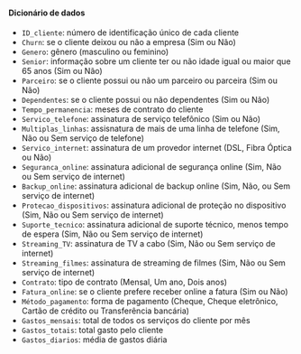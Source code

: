 #### Dicionário de dados

* `ID_cliente`: número de identificação único de cada cliente
* `Churn`: se o cliente deixou ou não a empresa (Sim ou Não)
* `Genero`: gênero (masculino ou feminino) 
* `Senior`: informação sobre um cliente ter ou não idade igual ou maior que 65 anos (Sim ou Não)
* `Parceiro`:  se o cliente possui ou não um parceiro ou parceira (Sim ou Não)
* `Dependentes`: se o cliente possui ou não dependentes (Sim ou Não)
* `Tempo_permanencia`:  meses de contrato do cliente
* `Servico_telefone`: assinatura de serviço telefônico (Sim ou Não)
* `Multiplas_linhas`: assisnatura de mais de uma linha de telefone  (Sim, Não ou Sem serviço de telefone)
* `Servico_internet`: assinatura de um provedor internet (DSL, Fibra Óptica ou Não)
* `Seguranca_online`: assinatura adicional de segurança online (Sim, Não ou Sem serviço de internet)
* `Backup_online`: assinatura adicional de backup online (Sim, Não, ou Sem serviço de internet)
* `Protecao_dispositivos`: assinatura adicional de proteção no dispositivo (Sim, Não ou Sem serviço de internet)
* `Suporte_tecnico`: assinatura adicional de suporte técnico, menos tempo de espera (Sim, Não ou Sem serviço de internet)
* `Streaming_TV`: assinatura de TV a cabo (Sim, Não ou Sem serviço de internet)
* `Streaming_filmes`: assinatura de streaming de filmes (Sim, Não ou Sem serviço de internet)
* `Contrato`: tipo de contrato (Mensal, Um ano, Dois anos)
* `Fatura_online`: se o cliente prefere receber online a fatura (Sim ou Não)
* `Método_pagamento`: forma de pagamento (Cheque, Cheque eletrônico, Cartão de crédito ou Transferência bancária)
* `Gastos_mensais`: total de todos os serviços do cliente por mês
* `Gastos_totais`: total gasto pelo cliente
* `Gastos_diarios`: média de gastos diária